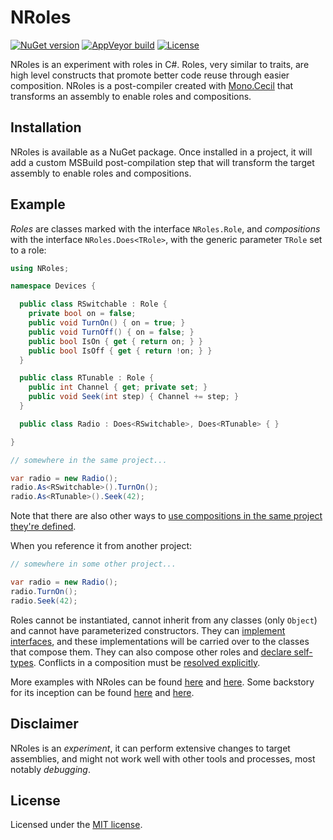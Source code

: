 # NRoles

[![NuGet version](http://img.shields.io/nuget/v/NRoles.svg)](https://www.nuget.org/packages/NRoles/)
[![AppVeyor build](https://img.shields.io/appveyor/ci/jordao76/nroles.svg)](https://ci.appveyor.com/project/jordao76/nroles)
[![License](http://img.shields.io/:license-mit-blue.svg)](https://github.com/jordao76/nroles/blob/master/LICENSE.txt)

NRoles is an experiment with roles in C#. Roles, very similar to traits, are high level constructs that promote better code reuse through easier composition. NRoles is a post-compiler created with [Mono.Cecil](http://www.mono-project.com/Cecil) that transforms an assembly to enable roles and compositions.

## Installation

NRoles is available as a NuGet package. Once installed in a project, it will add a custom MSBuild post-compilation step that will transform the target assembly to enable roles and compositions.

## Example

_Roles_ are classes marked with the interface `NRoles.Role`, and _compositions_ with the interface `NRoles.Does<TRole>`, with the generic parameter `TRole` set to a role:

```cs
using NRoles;

namespace Devices {

  public class RSwitchable : Role {
    private bool on = false;
    public void TurnOn() { on = true; }
    public void TurnOff() { on = false; }
    public bool IsOn { get { return on; } }
    public bool IsOff { get { return !on; } }
  }

  public class RTunable : Role {
    public int Channel { get; private set; }
    public void Seek(int step) { Channel += step; }
  }

  public class Radio : Does<RSwitchable>, Does<RTunable> { }

}

// somewhere in the same project...

var radio = new Radio();
radio.As<RSwitchable>().TurnOn();
radio.As<RTunable>().Seek(42);
```

Note that there are also other ways to [use compositions in the same project they're defined](WorkInTheSameProject.md).

When you reference it from another project:

```cs
// somewhere in some other project...

var radio = new Radio();
radio.TurnOn();
radio.Seek(42);
```

Roles cannot be instantiated, cannot inherit from any classes (only `Object`) and cannot have parameterized constructors. They can [implement interfaces](ImplementInterfaces.md), and these implementations will be carried over to the classes that compose them. They can also compose other roles and [declare self-types](SelfTypes.md). Conflicts in a composition must be [resolved explicitly](ResolveConflicts.md).

More examples with NRoles can be found [here](http://codecrafter.blogspot.com/2011/05/nroles-experiment-with-roles-in-c.html) and [here](http://codecrafter.blogspot.com/2011/06/dci-example-with-nroles.html). Some backstory for its inception can be found [here](http://codecrafter.blogspot.ca/2010/10/roles-in-c.html) and [here](http://codecrafter.blogspot.ca/2010/10/roles-in-c-implementation.html).

## Disclaimer

NRoles is an _experiment_, it can perform extensive changes to target assemblies, and might not work well with other tools and processes, most notably _debugging_.

## License

Licensed under the [MIT license](https://github.com/jordao76/nroles/blob/master/LICENSE.txt).
